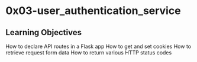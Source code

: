 # 0x03-user_authentication_service

## Learning Objectives

How to declare API routes in a Flask app
How to get and set cookies
How to retrieve request form data
How to return various HTTP status codes